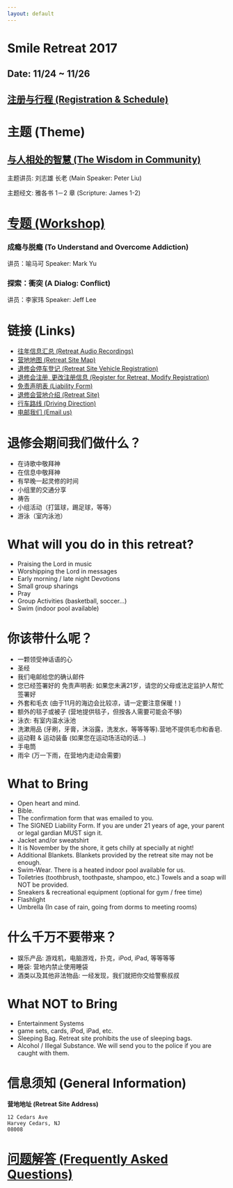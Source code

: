 ```yaml
---
layout: default
---
```


# Smile Retreat 2017

## Date: 11/24 ~ 11/26
## [注册与行程 (Registration & Schedule)](registration.html)

# 主题 (Theme)

## [与人相处的智慧 (The Wisdom in Community)](theme.html)
主题讲员: 刘志雄 长老 (Main Speaker: Peter Liu)

主题经文: 雅各书 1－2 章 (Scripture: James 1-2)

# [专题 (Workshop)](workshop.html)

### 成瘾与脱瘾 (To Understand and Overcome Addiction)
讲员：喻马可
Speaker: Mark Yu

### 探索：衝突 (A Dialog: Conflict)
讲员：李家玮
Speaker: Jeff Lee

# 链接 (Links)
* [往年信息汇总 (Retreat Audio Recordings)](audio.html)
* [营地地图 (Retreat Site Map)](Map.pdf)
* [退修会停车登记 (Retreat Site Vehicle Registration)](Vehicle_Registration.pdf)
* [退修会注册, 更改注册信息 (Register for Retreat, Modify Registration)](registration.html)
* [免责声明表 (Liability Form)](liability.pdf)
* [退修会营地介绍 (Retreat Site)](http://www.hcbible.org/)
* [行车路线 (Driving Direction)](https://goo.gl/maps/SvBM3ZAddBs)
* [电邮我们 (Email us)](mailto:SmileFellowshipNJ@gmail.com)

# 退修会期间我们做什么？
* 在诗歌中敬拜神
* 在信息中敬拜神
* 有早晚一起灵修的时间
* 小组里的交通分享
* 祷告
* 小组活动（打篮球，踢足球，等等）
* 游泳（室内泳池）

# What will you do in this retreat?
* Praising the Lord in music
* Worshipping the Lord in messages
* Early morning / late night Devotions
* Small group sharings
* Pray
* Group Activities (basketball, soccer...)
* Swim (indoor pool available)

# 你该带什么呢？
* 一颗领受神话语的心
* 圣经
* 我们电邮给您的确认邮件
* 您已经签署好的 免责声明表: 如果您未满21岁，请您的父母或法定监护人帮忙签署好
* 外套和毛衣 (由于11月的海边会比较凉，请一定要注意保暖！)
* 额外的毯子或被子 (营地提供毯子，但按各人需要可能会不够)
* 泳衣: 有室内温水泳池
* 洗漱用品 (牙刷，牙膏，沐浴露，洗发水，等等等等).营地不提供毛巾和香皂.
* 运动鞋 & 运动装备 (如果您在运动场活动的话...)
* 手电筒
* 雨伞 (万一下雨，在营地内走动会需要)

# What to Bring
* Open heart and mind.
* Bible.
* The confirmation form that was emailed to you.
* The SIGNED Liability Form. If you are under 21 years of age, your parent
or legal gardian MUST sign it.
* Jacket and/or sweatshirt
* It is November by the shore, it gets chilly at specially at night!
* Additional Blankets. Blankets provided by the retreat site may not be enough.
* Swim-Wear. There is a heated indoor pool available for us.
* Toiletries (toothbrush, toothpaste, shampoo, etc.) Towels and a soap
will NOT be provided.
* Sneakers & recreational equipment (optional for gym / free time)
* Flashlight
* Umbrella (In case of rain, going from dorms to meeting rooms)

# 什么千万不要带来？
* 娱乐产品: 游戏机，电脑游戏，扑克，iPod, iPad, 等等等等
* 睡袋: 营地内禁止使用睡袋
* 酒类以及其他非法物品: 一经发现，我们就把你交给警察叔叔

# What NOT to Bring
* Entertainment Systems
* game sets, cards, iPod, iPad, etc.
* Sleeping Bag. Retreat site prohibits the use of sleeping bags.
* Alcohol / Illegal Substance. We will send you to the police if you
are caught with them.

# 信息须知 (General Information)

__营地地址 (Retreat Site Address)__

```
12 Cedars Ave
Harvey Cedars, NJ
08008
```

# [问题解答 (Frequently Asked Questions)](faq.html)
